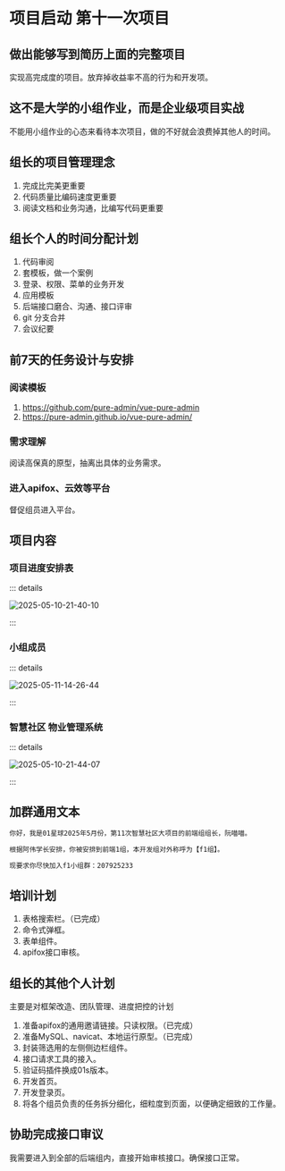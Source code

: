 # 项目启动 第十一次项目

## 做出能够写到简历上面的完整项目

实现高完成度的项目。放弃掉收益率不高的行为和开发项。

## 这不是大学的小组作业，而是企业级项目实战

不能用小组作业的心态来看待本次项目，做的不好就会浪费掉其他人的时间。

## 组长的项目管理理念

1. 完成比完美更重要
2. 代码质量比编码速度更重要
3. 阅读文档和业务沟通，比编写代码更重要

## 组长个人的时间分配计划

1. 代码审阅
2. 套模板，做一个案例
3. 登录、权限、菜单的业务开发
4. 应用模板
5. 后端接口磨合、沟通、接口评审
6. git 分支合并
7. 会议纪要

## 前7天的任务设计与安排

### 阅读模板

1. https://github.com/pure-admin/vue-pure-admin
2. https://pure-admin.github.io/vue-pure-admin/

### 需求理解

阅读高保真的原型，抽离出具体的业务需求。

### 进入apifox、云效等平台

督促组员进入平台。

## 项目内容

### 项目进度安排表

::: details

![2025-05-10-21-40-10](https://s2.loli.net/2025/05/10/kWtdK3m49E6GaI7.png)

:::

### 小组成员

::: details

![2025-05-11-14-26-44](https://s2.loli.net/2025/05/11/H13DzLaeIFPmvSl.png)

:::

### 智慧社区 物业管理系统

::: details

![2025-05-10-21-44-07](https://s2.loli.net/2025/05/10/EytjOHmDQhxW86u.png)

:::

## 加群通用文本

```txt
你好，我是01星球2025年5月份，第11次智慧社区大项目的前端组组长，阮喵喵。

根据阿伟学长安排，你被安排到前端1组，本开发组对外称呼为【f1组】。

现要求你尽快加入f1小组群：207925233
```

## 培训计划

1. 表格搜索栏。（已完成）
2. 命令式弹框。
3. 表单组件。
4. apifox接口审核。

## 组长的其他个人计划

主要是对框架改造、团队管理、进度把控的计划

1. 准备apifox的通用邀请链接。只读权限。（已完成）
2. 准备MySQL、navicat、本地运行原型。（已完成）
3. 封装筛选用的左侧侧边栏组件。
4. 接口请求工具的接入。
5. 验证码插件换成01s版本。
6. 开发首页。
7. 开发登录页。
8. 将各个组员负责的任务拆分细化，细粒度到页面，以便确定细致的工作量。

## 协助完成接口审议

我需要进入到全部的后端组内，直接开始审核接口。确保接口正常。
